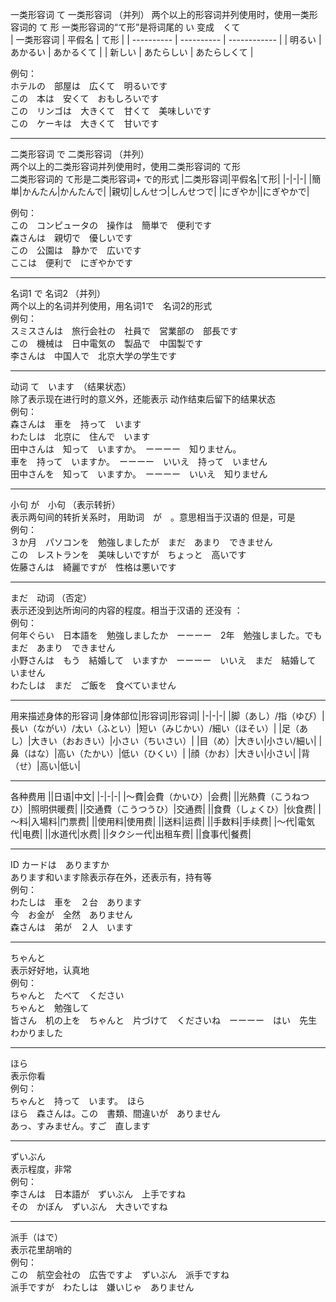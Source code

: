 一类形容词  て   一类形容词  （并列）
两个以上的形容词并列使用时，使用一类形容词的 て 形
一类形容词的“て形”是将词尾的  い 变成　くて  
| 一类形容词 | 平假名     | て形         |
| ---------- | ---------- | ------------ |
| 明るい     | あかるい   | あかるくて   |
| 新しい     | あたらしい | あたらしくて |

例句：  
ホテルの　部屋は　広くて　明るいです  　　  
この　本は　安くて　おもしろいです　　  
この　リンゴは　大きくて　甘くて　美味しいです  
この　ケーキは　大きくて　甘いです

-----

二类形容词  で 二类形容词 （并列）  
两个以上的二类形容词并列使用时，使用二类形容词的 て形  
二类形容词的 て形是二类形容词+ で的形式
|二类形容词|平假名|て形|
|-|-|-|
|簡単|かんたん|かんたんで|
|親切|しんせつ|しんせつで|
|にぎやか||にぎやかで|

例句：  
この　コンピュータの　操作は　簡単で　便利です　　  
森さんは　親切で　優しいです　　  
この　公園は　静かで　広いです  
ここは　便利で　にぎやかです  

-----

名词1 で 名词2 （并列）    
两个以上的名词并列使用，用名词1で　名词2的形式    
例句：  
スミスさんは　旅行会社の　社員で　営業部の　部長です  
この　機械は　日中電気の　製品で　中国製です  
李さんは　中国人で　北京大学の学生です  

-----

动词 て　います　（结果状态）    
除了表示现在进行时的意义外，还能表示 动作结束后留下的结果状态    
例句：  
森さんは　車を　持って　います　　  
わたしは　北京に　住んで　います  
田中さんは　知って　いますか。　ーーーー　知りません。  
車を　持って　いますか。　ーーーー　いいえ　持って　いません  
田中さんを　知って　いますか。　ーーーー　いいえ　知りません  

-----

小句 が　小句 （表示转折）  
表示两句间的转折关系时， 用助词　が　。意思相当于汉语的 但是，可是    
例句：  
３か月　パソコンを　勉強しましたが　まだ　あまり　できません  
この　レストランを　美味しいですが　ちょっと　高いです  
佐藤さんは　綺麗ですが　性格は悪いです  

-----

まだ　动词 （否定）    
表示还没到达所询问的内容的程度。相当于汉语的 还没有 ：  
例句：  
何年ぐらい　日本語を　勉強しましたか　ーーーー　2年　勉強しました。でも　まだ　あまり　できません  
小野さんは　もう　結婚して　いますか　ーーーー　いいえ　まだ　結婚して　いません  
わたしは　まだ　ご飯を　食べていません  

-----

用来描述身体的形容词
|身体部位|形容词|形容词|
|-|-|-|
|脚（あし）/指（ゆび）|長い（ながい）/太い（ふとい）|短い（みじかい）/細い（ほそい）|
|足（あし）|大きい（おおきい）|小さい（ちいさい）|
|目（め）|大きい|小さい/細い|
|鼻（はな）|高い（たかい）|低い（ひくい）|
|顔（かお）|大きい|小さい|
|背（せ）|高い|低い|

-----

各种费用
||日语|中文|
|-|-|-|
|～費|会費（かいひ）|会费|
||光熱費（こうねつひ）|照明供暖费|
||交通費（こうつうひ）|交通费|
||食費（しょくひ）|伙食费|
|～料|入場料|门票费|
||使用料|使用费|
||送料|运费|
||手数料|手续费|
|～代|電気代|电费|
||水道代|水费|
||タクシー代|出租车费|
||食事代|餐费|

------

ID カードは　ありますか  
あります和います除表示存在外，还表示有，持有等  
例句：  
わたしは　車を　２台　あります  
今　お金が　全然　ありません  
森さんは　弟が　２人　います  

-----

ちゃんと  
表示好好地，认真地  
例句：  
ちゃんと　たべて　ください  
ちゃんと　勉強して  
皆さん　机の上を　ちゃんと　片づけて　くださいね　ーーーー　はい　先生　わかりました    

-----

ほら　  
表示你看  
例句：  
ちゃんと　持って　います。　ほら  
ほら　森さんは。この　書類、間違いが　ありません  
あっ、すみません。すご　直します  

-----

ずいぶん   
表示程度，非常  
例句：  
李さんは　日本語が　ずいぶん　上手ですね  
その　かぼん　ずいぶん　大きいですね  

-----

派手（はで）  
表示花里胡哨的  
例句：  
この　航空会社の　広告ですよ　ずいぶん　派手ですね  
派手ですが　わたしは　嫌いじゃ　ありません   



